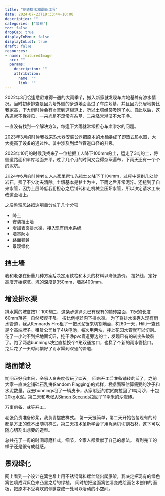 ```yaml
---
title: "侧道排水和翻新工程"
date: 2024-07-23T19:33:44+10:00
description: ""
categories: ["景观"]
toc: false
dropCap: true
displayInMenu: false
displayInList: true
draft: false 
resources:
- name: featuredImage
  src: ""
  params:
    description: ""
    attribution:
      name: ""
      link: ""
---
```


2022年3月恰逢悉尼难得一遇的大雨季节，搬入新家就发现车库地基处有渗水情况。当时初步排查是因为墙外侧的步道地面高过了车库地基，并且因为邻居地势比我家高，下大雨时候会有水流到这根道上，所以土壤经常吸饱了水。自此以后，这条道就不受待见，一来光照不足常有杂草，二来经常潮湿不太干净。

一直没有找到一个解决方法，每逢下大雨就常常担心车库渗水的问题。

2023年3月的时候我找来热水器安装公司把原本的水桶换成了即热式热水器，大大提高了设备的通过性。其中涉及到煤气管道口径的升级。

2023年10月的时候我找来了一位挖掘工人降下100mm的土，运走了3吨的土，将侧道路面和车库地面齐平。过了几个月的时间又变得杂草遍布，下雨天还有一个个的泥坑。

2024年6月的时候老丈人来家里帮忙先把土又降下了100mm，过程中碰到几处沙岩石，费了不少功夫清除。土壤基本是黏土为主，下雨之后非常泥泞。还挖到了自来水管，因为土层降低我们担心之后铺砖和走机械会压坏水管，所以决定请水工来改道至墙上。

之后整理思路把这项目分成了几个分项

- 降土
- 安装挡土墙
- 增加表面排水渠，接入现有雨水系统
- 墙基防水
- 路面铺设
- 景观绿化


## 挡土墙

我和老张在衡量几种方案后决定用铁柱和木头的材料以降低造价。
拉好线，定好高度开始挖坑。坑的深度是350mm，墙高400mm。

## 增设排水渠

排水渠的坡度按1：100施工，这条步道两头已有现有的铺砖路面，11米的长度60mm落差，自然坡度不够。
按比例挖好沟下排水渠。
为了将排水渠连入现有雨水管道，我从Kennards Hire租了一把水泥锯来切割地面，$260一天，Hilti一查还是个高端牌子。租赁公司给了4块电池，每次用两块，接上花园水管就可以切割。
花了一小时不到把地面切开，挖干净pvc管道旁边的土，发现已有的转接头破裂了。跑了两趟bunnings决定直接换个Y形双通接口，也换了个新的雨水管接口。之后花了一天时间接好了雨水渠到双通的管道。

## 路面铺设

期间正好我生日，全家人出去度假玩了四天。
回来开工后准备铺砖的活了，之前大家一直决定铺碎石乱拼(Random Flagging)的式样，根据面积估算需要的沙子和水泥数量。我去bunnings租了一辆皮卡，从家附近的供货商拉回了1吨河沙，十包20kg水泥。第二天和老张从[Simon Seconds](https://www.simonsseconds.com.au/)拉回了11平米的沙岩砖。

万事俱备，就等开工。

老张负责准备砂浆，我负责摆放样式。
第一天挺简单，第二天开始苦恼现有的砖都是方正的做不出随机样式，第三天技术革新学会了用角磨机切割石材，这下可以随心切割出想要的造型。

总共花了一周的时间琢磨样式，细节，全家人都贡献了自己的想法。
看到完工的样子还是很有成就感。

## 景观绿化

网上看到一个设计在篱笆墙上用不锈钢绳和螺丝绕出爬藤架，我决定把现有的绿色篱笆喷成深灰色来凸显之后的绿植。
同时想把这面篱笆墙变成绘画艺术创作的画板，把原本不受喜欢的侧道变成一处可以活动的小空间。

